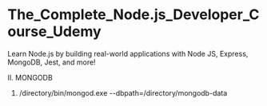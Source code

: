 # The_Complete_Node.js_Developer_Course_Udemy
Learn Node.js by building real-world applications with Node JS, Express, MongoDB, Jest, and more!


II. MONGODB
  1. /directory/bin/mongod.exe --dbpath=/directory/mongodb-data

